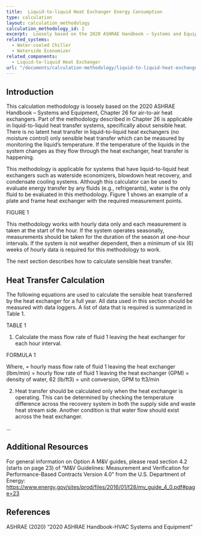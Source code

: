 ```yaml
---
title:  Liquid-to-liquid Heat Exchanger Energy Consumption
type: calculation
layout: calculation_methodology
calculation_methodology_id: 2
excerpt:  Loosely based on the 2020 ASHRAE Handbook – Systems and Equipment, Chapter 26 for air-to-air heat exchangers. Part of the methodology described in Chapter 26 is applicable in liquid-to-liquid heat transfer systems, specifically about sensible heat.
related_systems:
  - Water-cooled Chiller
  - Waterside Economizer
related_components:
  - Liquid-to-liquid Heat Exchanger
url: "/documents/calculation-methodology/liquid-to-liquid-heat-exchanger"
---
```


## Introduction

This calculation methodology is loosely based on the 2020 ASHRAE Handbook – Systems and Equipment, Chapter 26 for air-to-air heat exchangers. Part of the methodology described in Chapter 26 is applicable in liquid-to-liquid heat transfer systems, specifically about sensible heat. There is no latent heat transfer in liquid-to-liquid heat exchangers (no moisture control) only sensible heat transfer which can be measured by monitoring the liquid’s temperature. If the temperature of the liquids in the system changes as they flow through the heat exchanger, heat transfer is happening.

This methodology is applicable for systems that have liquid-to-liquid heat exchangers such as waterside economizers, blowdown heat recovery, and condensate cooling systems. Although this calculator can be used to evaluate energy transfer by any fluids (e.g., refrigerants), water is the only fluid to be evaluated in this methodology.  Figure 1 shows an example of a plate and frame heat exchanger with the required measurement points. 

FIGURE 1

This methodology works with hourly data only and each measurement is taken at the start of the hour. If the system operates seasonally, measurements should be taken for the duration of the season at one-hour intervals. If the system is not weather dependent, then a minimum of six (6) weeks of hourly data is required for this methodology to work. 

The next section describes how to calculate sensible heat transfer.

## Heat Transfer Calculation

The following equations are used to calculate the sensible heat transferred by the heat exchanger for a full year. All data used in this section should be measured with data loggers. A list of data that is required is summarized in Table 1.

TABLE 1

1. Calculate the mass flow rate of fluid 1 leaving the heat exchanger for each hour interval.

FORMULA 1

Where,
 = hourly mass flow rate of fluid 1 leaving the heat exchanger (lbm/min)
 = hourly flow rate of fluid 1 leaving the heat exchanger (GPM)
 = density of water, 62 (lb/ft3)
 = unit conversion, GPM to ft3/min

 2. Heat transfer should be calculated only when the heat exchanger is operating. This can be determined by checking the temperature difference across the recovery system in both the supply side and waste heat stream side. Another condition is that water flow should exist across the heat exchanger.

 ...

## Additional Resources

For general information on Option A M&V guides, please read section 4.2 (starts on page 23) of “M&V Guidelines: Measurement and Verification for Performance-Based Contracts Version 4.0” from the U.S. Department of Energy: https://www.energy.gov/sites/prod/files/2016/01/f28/mv_guide_4_0.pdf#page=23

## References

ASHRAE (2020) “2020 ASHRAE Handbook-HVAC Systems and Equipment” 